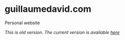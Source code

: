 # guillaumedavid.com
Personal website

*This is old version. The current version is available [here](https://github.com/GuillaumeDaviid/webSite-in-Gatsby/tree/main/webSite-in-Gatsby)*

